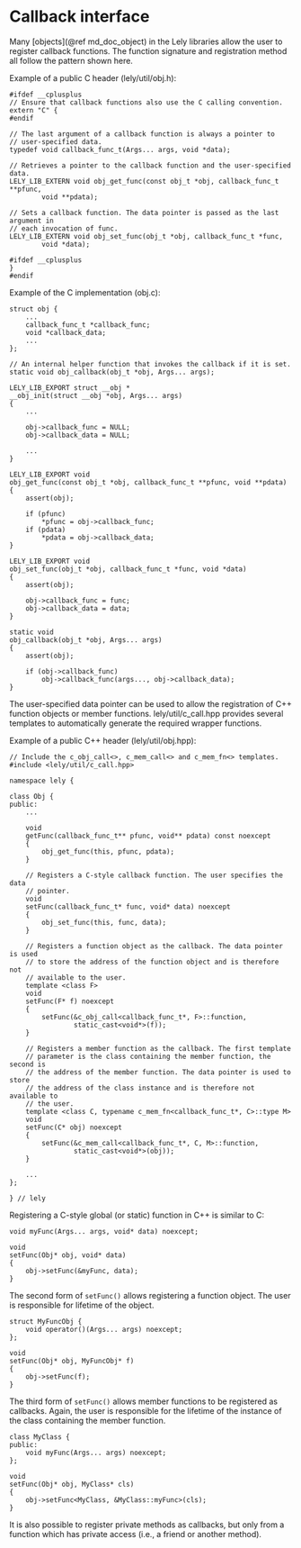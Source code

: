 Callback interface
==================

Many [objects](@ref md_doc_object) in the Lely libraries allow the user to
register callback functions. The function signature and registration method all
follow the pattern shown here.

Example of a public C header (lely/util/obj.h):
~~~{.c}
#ifdef __cplusplus
// Ensure that callback functions also use the C calling convention.
extern "C" {
#endif

// The last argument of a callback function is always a pointer to
// user-specified data.
typedef void callback_func_t(Args... args, void *data);

// Retrieves a pointer to the callback function and the user-specified data.
LELY_LIB_EXTERN void obj_get_func(const obj_t *obj, callback_func_t **pfunc,
		void **pdata);

// Sets a callback function. The data pointer is passed as the last argument in
// each invocation of func.
LELY_LIB_EXTERN void obj_set_func(obj_t *obj, callback_func_t *func,
		void *data);

#ifdef __cplusplus
}
#endif
~~~

Example of the C implementation (obj.c):
~~~{.c}
struct obj {
	...
	callback_func_t *callback_func;
	void *callback_data;
	...
};

// An internal helper function that invokes the callback if it is set.
static void obj_callback(obj_t *obj, Args... args);

LELY_LIB_EXPORT struct __obj *
__obj_init(struct __obj *obj, Args... args)
{
	...

	obj->callback_func = NULL;
	obj->callback_data = NULL;

	...
}

LELY_LIB_EXPORT void
obj_get_func(const obj_t *obj, callback_func_t **pfunc, void **pdata)
{
	assert(obj);

	if (pfunc)
		*pfunc = obj->callback_func;
	if (pdata)
		*pdata = obj->callback_data;
}

LELY_LIB_EXPORT void
obj_set_func(obj_t *obj, callback_func_t *func, void *data)
{
	assert(obj);

	obj->callback_func = func;
	obj->callback_data = data;
}

static void
obj_callback(obj_t *obj, Args... args)
{
	assert(obj);

	if (obj->callback_func)
		obj->callback_func(args..., obj->callback_data);
}
~~~

The user-specified data pointer can be used to allow the registration of C++
function objects or member functions. lely/util/c_call.hpp provides several
templates to automatically generate the required wrapper functions.

Example of a public C++ header (lely/util/obj.hpp):
~~~{.cpp}
// Include the c_obj_call<>, c_mem_call<> and c_mem_fn<> templates.
#include <lely/util/c_call.hpp>

namespace lely {

class Obj {
public:
	...

	void
	getFunc(callback_func_t** pfunc, void** pdata) const noexcept
	{
		obj_get_func(this, pfunc, pdata);
	}

	// Registers a C-style callback function. The user specifies the data
	// pointer.
	void
	setFunc(callback_func_t* func, void* data) noexcept
	{
		obj_set_func(this, func, data);
	}

	// Registers a function object as the callback. The data pointer is used
	// to store the address of the function object and is therefore not
	// available to the user.
	template <class F>
	void
	setFunc(F* f) noexcept
	{
		setFunc(&c_obj_call<callback_func_t*, F>::function,
				static_cast<void*>(f));
	}

	// Registers a member function as the callback. The first template
	// parameter is the class containing the member function, the second is
	// the address of the member function. The data pointer is used to store
	// the address of the class instance and is therefore not available to
	// the user.
	template <class C, typename c_mem_fn<callback_func_t*, C>::type M>
	void
	setFunc(C* obj) noexcept
	{
		setFunc(&c_mem_call<callback_func_t*, C, M>::function,
				static_cast<void*>(obj));
	}

	...
};

} // lely
~~~

Registering a C-style global (or static) function in C++ is similar to C:
~~~{.cpp}
void myFunc(Args... args, void* data) noexcept;

void
setFunc(Obj* obj, void* data)
{
	obj->setFunc(&myFunc, data);
}
~~~

The second form of `setFunc()` allows registering a function object. The user is
responsible for lifetime of the object.
~~~{.cpp}
struct MyFuncObj {
	void operator()(Args... args) noexcept;
};

void
setFunc(Obj* obj, MyFuncObj* f)
{
	obj->setFunc(f);
}
~~~

The third form of `setFunc()` allows member functions to be registered as
callbacks. Again, the user is responsible for the lifetime of the instance of
the class containing the member function.
~~~{.cpp}
class MyClass {
public:
	void myFunc(Args... args) noexcept;
};

void
setFunc(Obj* obj, MyClass* cls)
{
	obj->setFunc<MyClass, &MyClass::myFunc>(cls);
}
~~~
It is also possible to register private methods as callbacks, but only from a
function which has private access (i.e., a friend or another method).

